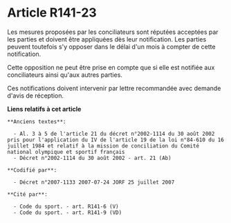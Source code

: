# Article R141-23

Les mesures proposées par les conciliateurs sont réputées acceptées par les parties et doivent être appliquées dès leur
notification. Les parties peuvent toutefois s'y opposer dans le délai d'un mois à compter de cette notification.

Cette opposition ne peut être prise en compte que si elle est notifiée aux conciliateurs ainsi qu'aux autres parties.

Ces notifications doivent intervenir par lettre recommandée avec demande d'avis de réception.

**Liens relatifs à cet article**

	**Anciens textes**:

	  - Al. 3 à 5 de l'article 21 du décret n°2002-1114 du 30 août 2002 pris pour l'application du IV de l'article 19 de la loi n°84-610 du 16 juillet 1984 et relatif à la mission de conciliation du Comité national olympique et sportif français
	  - Décret n°2002-1114 du 30 août 2002 - art. 21 (Ab)

	**Codifié par**:

	  - Décret n°2007-1133 2007-07-24 JORF 25 juillet 2007

	**Cité par**:

	  - Code du sport. - art. R141-6 (V)
	  - Code du sport. - art. R141-9 (VD)

